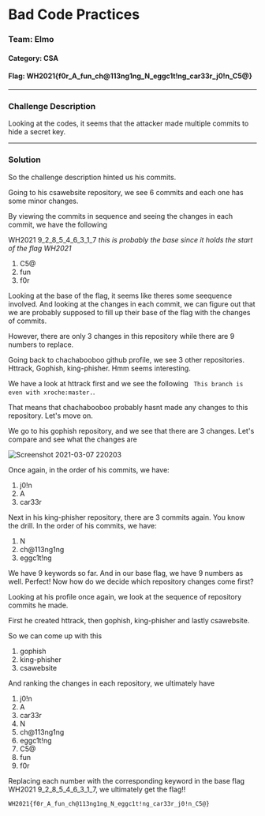 # Bad Code Practices
### Team: Elmo
#### Category: CSA
#### Flag: WH2021{f0r_A_fun_ch@113ng1ng_N_eggc1t!ng_car33r_j0!n_C5@}
---

### Challenge Description
Looking at the codes, it seems that the attacker made multiple commits to hide a secret key.

---
### Solution

So the challenge description hinted us his commits.

Going to his csawebsite repository, we see 6 commits and each one has some minor changes.

By viewing the commits in sequence and seeing the changes in each commit, we have the following

WH2021 9_2_8_5_4_6_3_1_7 _this is probably the base since it holds the start of the flag WH2021_

1. C5@
2. fun
3. f0r

Looking at the base of the flag, it seems like theres some seequence involved. And looking at the changes in each commit, we can figure out that we are probably supposed to fill up their base of the flag with the changes of commits.

However, there are only 3 changes in this repository while there are 9 numbers to replace.

Going back to chachabooboo github profile, we see 3 other repositories. Httrack, Gophish, king-phisher. Hmm seems interesting.

We have a look at httrack first and we see the following `` This branch is even with xroche:master.``. 

That means that chachabooboo probably hasnt made any changes to this repository. Let's move on.

We go to his gophish repository, and we see that there are 3 changes. Let's compare and see what the changes are

![Screenshot 2021-03-07 220203](https://user-images.githubusercontent.com/76640319/110242395-d75ac380-7f90-11eb-99d8-ee07a48f8c58.png)

Once again, in the order of his commits, we have:

1. j0!n
2. A
3. car33r

Next in his king-phisher repository, there are 3 commits again. You know the drill. In the order of his commits, we have:

1. N
2. ch@113ng1ng
3. eggc1t!ng

We have 9 keywords so far. And in our base flag, we have 9 numbers as well. Perfect! Now how do we decide which repository changes come first?

Looking at his profile once again, we look at the sequence of repository commits he made.

First he created httrack, then gophish, king-phisher and lastly csawebsite.

So we can come up with this

1. gophish
2. king-phisher
3. csawebsite

And ranking the changes in each repository, we ultimately have

1. j0!n 
2. A 
3. car33r
4. N
5. ch@113ng1ng
6. eggc1t!ng
7. C5@
8. fun
9. f0r

Replacing each number with the corresponding keyword in the base flag WH2021 9_2_8_5_4_6_3_1_7, we ultimately get the flag!!

```
WH2021{f0r_A_fun_ch@113ng1ng_N_eggc1t!ng_car33r_j0!n_C5@}
```
